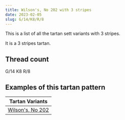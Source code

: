 ```yaml
---
title: Wilson's, No 202 with 3 stripes
date: 2023-02-05
slug: G/14/K8/R/8
---
```

This is a list of all the tartan sett variants with 3 stripes.

It is a 3 stripes tartan.


## Thread count
G/14 K8 R/8

## Examples of this tartan pattern

| Tartan Variants |
|---------------|
| [Wilson's, No 202](/variants/g/14/k8/r/8-g008000-k000000-rc00000)||
